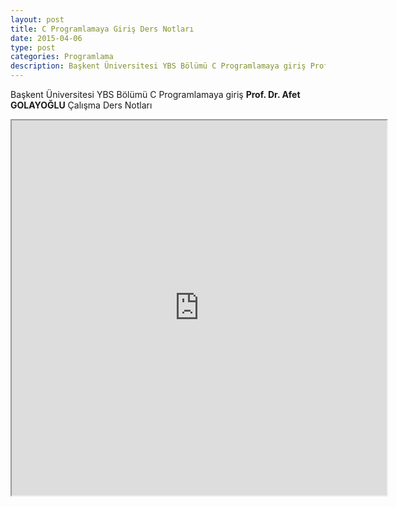 ```yaml
---
layout: post
title: C Programlamaya Giriş Ders Notları
date: 2015-04-06
type: post
categories: Programlama
description: Başkent Üniversitesi YBS Bölümü C Programlamaya giriş Prof. Dr. Afet GOLAYOĞLU Çalışma Ders Notları
---
```


Başkent Üniversitesi YBS Bölümü C Programlamaya giriş **Prof. Dr. Afet GOLAYOĞLU** Çalışma Ders Notları


<iframe width="600" height="600" src="https://docs.google.com/file/d/0B3SBZBpbqUcCbXFhdUxBNEx5UW8/preview"></iframe>
